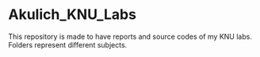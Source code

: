 # Akulich_KNU_Labs
This repository is made to have reports and source codes of my KNU labs.
Folders represent different subjects.
